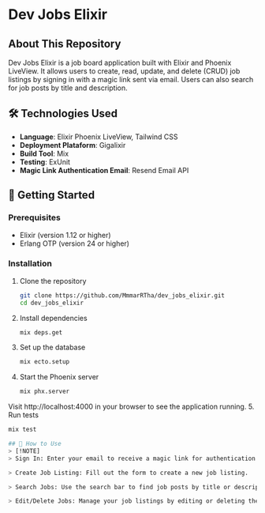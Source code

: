 # Dev Jobs Elixir

## About This Repository
Dev Jobs Elixir is a job board application built with Elixir and Phoenix LiveView. It allows users to create, read, update, and delete (CRUD) job listings by signing in with a magic link sent via email. Users can also search for job posts by title and description.

## 🛠 Technologies Used

- **Language**: Elixir Phoenix LiveView, Tailwind CSS
- **Deployment Plataform**: Gigalixir
- **Build Tool**: Mix
- **Testing**: ExUnit
- **Magic Link Authentication Email**: Resend Email API

## 🚦 Getting Started

### Prerequisites

- Elixir (version 1.12 or higher)
- Erlang OTP (version 24 or higher)

### Installation

1. Clone the repository
   ```bash
   git clone https://github.com/MmmarRTha/dev_jobs_elixir.git
   cd dev_jobs_elixir
   ```

2. Install dependencies
   ```bash
   mix deps.get
   ```

3. Set up the database
   ```bash
   mix ecto.setup
   ```

4. Start the Phoenix server
   ```bash
   mix phx.server
   ```
Visit http://localhost:4000 in your browser to see the application running.
5. Run tests
   ```bash
   mix test

## 🤔 How to Use
> [!NOTE]
> Sign In: Enter your email to receive a magic link for authentication.

> Create Job Listing: Fill out the form to create a new job listing.

> Search Jobs: Use the search bar to find job posts by title or description.

> Edit/Delete Jobs: Manage your job listings by editing or deleting them.
